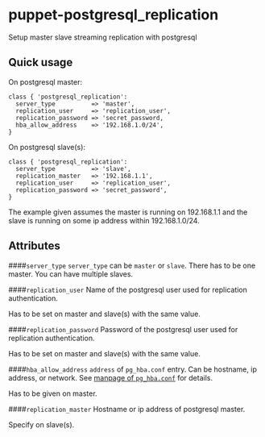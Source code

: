 puppet-postgresql_replication
=============================

Setup master slave streaming replication with postgresql

Quick usage
-----------

On postgresql master:

    class { 'postgresql_replication':
      server_type          => 'master',
      replication_user     => 'replication_user',
      replication_password => 'secret_password,
      hba_allow_address    => '192.168.1.0/24',
    }

On postgresql slave(s):

    class { 'postgresql_replication':
      server_type          => 'slave',
      replication_master   => '192.168.1.1',
      replication_user     => 'replication_user',
      replication_password => 'secret_password',
    }
    
The example given assumes the master is running on 192.168.1.1 and the slave is running on some ip address within 192.168.1.0/24.

Attributes
----------

####`server_type`
`server_type` can be `master` or `slave`. There has to be one master. You can have multiple slaves.

####`replication_user`
Name of the postgresql user used for replication authentication.

Has to be set on master and slave(s) with the same value.

####`replication_password`
Password of the postgresql user used for replication authentication.

Has to be set on master and slave(s) with the same value.

####`hba_allow_address`
`address` of `pg_hba.conf` entry. Can be hostname, ip address, or network. See [manpage of `pg_hba.conf`](http://www.postgresql.org/docs/9.1/static/auth-pg-hba-conf.html) for details.

Has to be given on master.

####`replication_master`
Hostname or ip address of postgresql master.

Specify on slave(s).
